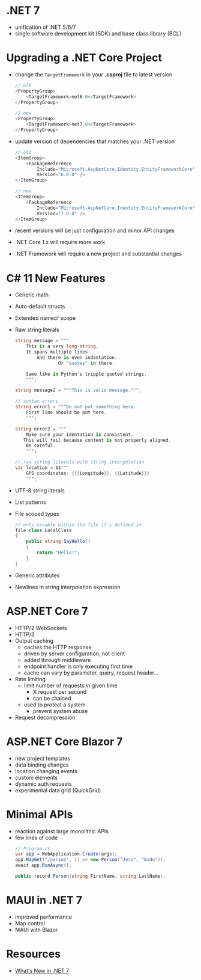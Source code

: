 # .NET 7
- unification of .NET 5/6/7
- single software development kit (SDK) and base class library (BCL)

# Upgrading a .NET Core Project
- change the `TargetFramework` in your **.csproj** file to latest version

    ```csharp
    // old
    <PropertyGroup>
        <TargetFramework>net6.0</TargetFramework>
    </PropertyGroup>

    // new
    <PropertyGroup>
        <TargetFramework>net7.0</TargetFramework>
    </PropertyGroup>
    ```

- update version of dependencies that matches your .NET version

    ```csharp
    // old
    <ItemGroup>
        <PackageReference
            Include="Microsoft.AspNetCore.Identity.EntityFrameworkCore"
            Version="6.0.0" />
    </ItemGroup>

    // new
    <ItemGroup>
        <PackageReference
            Include="Microsoft.AspNetCore.Identity.EntityFrameworkCore"
            Version="7.0.0" />
    </ItemGroup>
    ```

- recent versions will be just configuration and minor API changes
- .NET Core 1.x will require more work
- .NET Framework will require a new project and substantial changes

# C# 11 New Features
- Generic math
- Auto-default structs
- Extended nameof scope
- Raw string literals

    ```csharp
    string message = """
        This is a very long string.
        It spans multiple lines.
            And there is even indentation.
                    Or "quotes" in there.

        Same like in Python's tripple quoted strings.
        """;
    
    string message2 = """This is valid message.""";

    // syntax errors
    string error1 = """Do not put something here.
        First line should be put here.
        """;
    
    string error2 = """
        Make sure your identation is consistent.
       This will fail because content is not properly aligned.
        Be careful.
        """;

    // raw string literals with string interpolation
    var location = $$"""
        GPS coordinates: {{{Longitude}}, {{Latitude}}}
        """;
    ```
- UTF-8 string literals
- List patterns
- File scoped types

    ```csharp
    // only useable within the file it's defined in
    file class LocalClass
    {
        public string SayHello()
        {
            return "Hello!";
        }
    }
    ```
- Generic attributes
- Newlines in string interpolation expression

# ASP.NET Core 7
- HTTP/2 WebSockets
- HTTP/3
- Output caching
    - caches the HTTP response
    - driven by server configuration, not client
    - added through middleware
    - endpoint handler is only executing first time
    - cache can vary by parameter, query, request header...
- Rate limiting
    - limit number of requests in given time
        - X request per second
        - can be chained
    - used to protect a system
        - prevent system abuse
- Request decompression

# ASP.NET Core Blazor 7
- new project templates
- data binding changes
- location changing events
- custom elements
- dynamic auth requests
- experimental data grid (QuickGrid)

# Minimal APIs
- reaction against large monolithic APIs
- few lines of code
    ```csharp
    // Program.cs
    var app = WebApplication.Create(args);
    app.MapGet("/person", () => new Person("Jero", "Bado"));
    await app.RunAsync();

    public record Person(string FirstName, string LastName);
    ```

# MAUI in .NET 7
- improved performance
- Map control
- MAUI with Blazor

# Resources
- [What's New in .NET 7](https://app.pluralsight.com/library/courses/dot-net-7-whats-new/table-of-contents)